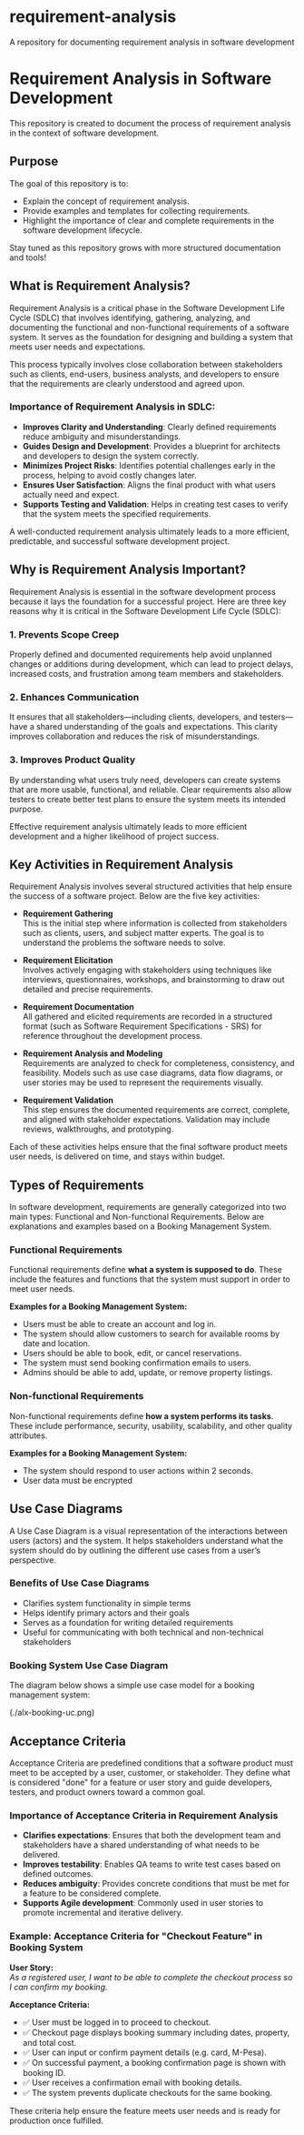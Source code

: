 # requirement-analysis
 A repository for documenting requirement analysis in software development
# Requirement Analysis in Software Development

This repository is created to document the process of requirement analysis in the context of software development.

## Purpose

The goal of this repository is to:

- Explain the concept of requirement analysis.
- Provide examples and templates for collecting requirements.
- Highlight the importance of clear and complete requirements in the software development lifecycle.

Stay tuned as this repository grows with more structured documentation and tools!

## What is Requirement Analysis?

Requirement Analysis is a critical phase in the Software Development Life Cycle (SDLC) that involves identifying, gathering, analyzing, and documenting the functional and non-functional requirements of a software system. It serves as the foundation for designing and building a system that meets user needs and expectations.

This process typically involves close collaboration between stakeholders such as clients, end-users, business analysts, and developers to ensure that the requirements are clearly understood and agreed upon.

### Importance of Requirement Analysis in SDLC:

- **Improves Clarity and Understanding**: Clearly defined requirements reduce ambiguity and misunderstandings.
- **Guides Design and Development**: Provides a blueprint for architects and developers to design the system correctly.
- **Minimizes Project Risks**: Identifies potential challenges early in the process, helping to avoid costly changes later.
- **Ensures User Satisfaction**: Aligns the final product with what users actually need and expect.
- **Supports Testing and Validation**: Helps in creating test cases to verify that the system meets the specified requirements.

A well-conducted requirement analysis ultimately leads to a more efficient, predictable, and successful software development project.

## Why is Requirement Analysis Important?

Requirement Analysis is essential in the software development process because it lays the foundation for a successful project. Here are three key reasons why it is critical in the Software Development Life Cycle (SDLC):

### 1. Prevents Scope Creep
Properly defined and documented requirements help avoid unplanned changes or additions during development, which can lead to project delays, increased costs, and frustration among team members and stakeholders.

### 2. Enhances Communication
It ensures that all stakeholders—including clients, developers, and testers—have a shared understanding of the goals and expectations. This clarity improves collaboration and reduces the risk of misunderstandings.

### 3. Improves Product Quality
By understanding what users truly need, developers can create systems that are more usable, functional, and reliable. Clear requirements also allow testers to create better test plans to ensure the system meets its intended purpose.

Effective requirement analysis ultimately leads to more efficient development and a higher likelihood of project success.

## Key Activities in Requirement Analysis

Requirement Analysis involves several structured activities that help ensure the success of a software project. Below are the five key activities:

- **Requirement Gathering**  
  This is the initial step where information is collected from stakeholders such as clients, users, and subject matter experts. The goal is to understand the problems the software needs to solve.

- **Requirement Elicitation**  
  Involves actively engaging with stakeholders using techniques like interviews, questionnaires, workshops, and brainstorming to draw out detailed and precise requirements.

- **Requirement Documentation**  
  All gathered and elicited requirements are recorded in a structured format (such as Software Requirement Specifications - SRS) for reference throughout the development process.

- **Requirement Analysis and Modeling**  
  Requirements are analyzed to check for completeness, consistency, and feasibility. Models such as use case diagrams, data flow diagrams, or user stories may be used to represent the requirements visually.

- **Requirement Validation**  
  This step ensures the documented requirements are correct, complete, and aligned with stakeholder expectations. Validation may include reviews, walkthroughs, and prototyping.

Each of these activities helps ensure that the final software product meets user needs, is delivered on time, and stays within budget.

## Types of Requirements

In software development, requirements are generally categorized into two main types: Functional and Non-functional Requirements. Below are explanations and examples based on a Booking Management System.

### Functional Requirements

Functional requirements define **what a system is supposed to do**. These include the features and functions that the system must support in order to meet user needs.

**Examples for a Booking Management System:**
- Users must be able to create an account and log in.
- The system should allow customers to search for available rooms by date and location.
- Users should be able to book, edit, or cancel reservations.
- The system must send booking confirmation emails to users.
- Admins should be able to add, update, or remove property listings.

### Non-functional Requirements

Non-functional requirements define **how a system performs its tasks**. These include performance, security, usability, scalability, and other quality attributes.

**Examples for a Booking Management System:**
- The system should respond to user actions within 2 seconds.
- User data must be encrypted

## Use Case Diagrams

A Use Case Diagram is a visual representation of the interactions between users (actors) and the system. It helps stakeholders understand what the system should do by outlining the different use cases from a user’s perspective.

### Benefits of Use Case Diagrams

- Clarifies system functionality in simple terms
- Helps identify primary actors and their goals
- Serves as a foundation for writing detailed requirements
- Useful for communicating with both technical and non-technical stakeholders

### Booking System Use Case Diagram

The diagram below shows a simple use case model for a booking management system:

(./alx-booking-uc.png)

## Acceptance Criteria

Acceptance Criteria are predefined conditions that a software product must meet to be accepted by a user, customer, or stakeholder. They define what is considered "done" for a feature or user story and guide developers, testers, and product owners toward a common goal.

### Importance of Acceptance Criteria in Requirement Analysis

- **Clarifies expectations**: Ensures that both the development team and stakeholders have a shared understanding of what needs to be delivered.
- **Improves testability**: Enables QA teams to write test cases based on defined outcomes.
- **Reduces ambiguity**: Provides concrete conditions that must be met for a feature to be considered complete.
- **Supports Agile development**: Commonly used in user stories to promote incremental and iterative delivery.

### Example: Acceptance Criteria for "Checkout Feature" in Booking System

**User Story:**  
_As a registered user, I want to be able to complete the checkout process so I can confirm my booking._

**Acceptance Criteria:**

- ✅ User must be logged in to proceed to checkout.
- ✅ Checkout page displays booking summary including dates, property, and total cost.
- ✅ User can input or confirm payment details (e.g. card, M-Pesa).
- ✅ On successful payment, a booking confirmation page is shown with booking ID.
- ✅ User receives a confirmation email with booking details.
- ✅ The system prevents duplicate checkouts for the same booking.

These criteria help ensure the feature meets user needs and is ready for production once fulfilled.
